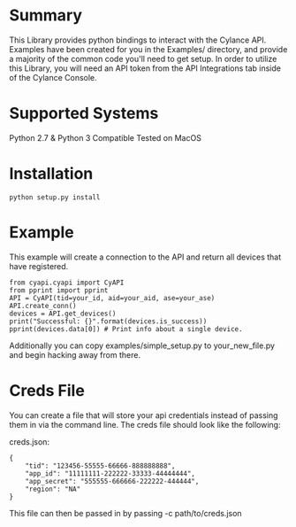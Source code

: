 # Summary

This Library provides python bindings to interact with the Cylance API. Examples have been created for you in the Examples/ directory, and provide a majority of the common code you'll need to get setup. In order to utilize this Library, you will need an API token from the API Integrations tab inside of the Cylance Console.

# Supported Systems
Python 2.7 & Python 3 Compatible
Tested on MacOS

# Installation

```
python setup.py install
```

# Example

This example will create a connection to the API and return all devices that have registered.

```
from cyapi.cyapi import CyAPI
from pprint import pprint
API = CyAPI(tid=your_id, aid=your_aid, ase=your_ase)
API.create_conn()
devices = API.get_devices()
print("Successful: {}".format(devices.is_success))
pprint(devices.data[0]) # Print info about a single device.
```

Additionally you can copy examples/simple_setup.py to your_new_file.py and begin hacking away from there.

# Creds File

You can create a file that will store your api credentials instead of passing them in via the command line. The creds file should look like the following:

creds.json:
```
{
    "tid": "123456-55555-66666-888888888",
    "app_id": "11111111-222222-33333-44444444",
    "app_secret": "555555-666666-222222-444444",
    "region": "NA"
}
```

This file can then be passed in by passing -c path/to/creds.json
